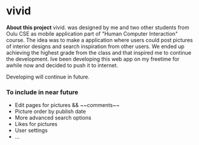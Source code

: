 ### <h1> vivid </h1>

<strong>About this project</strong>
vivid. was designed by me and two other students from Oulu CSE as mobile application part of "Human Computer Interaction" course. 
The idea was to make a application where users could post pictures of interior designs and search inspiration from other users.
We ended up achieving the highest grade from the class and that inspired me to continue the development.
Ive been developing this web app on my freetime for awhile now and decided to push it to internet.

Developing will continue in future.

<h3> To include in near future </h3>
<ul>
  <li>Edit pages for pictures && ~~comments~~</li>
  <li>Picture order by publish date</li>
  <li>More advanced search options</li>
  <li>Likes for pictures</li>
  <li>User settings</li>
  <li>...</li>
</ul>

